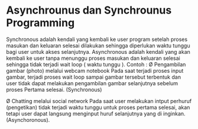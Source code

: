 # Asynchrounus dan Synchrounus Programming 
Synchronous adalah kendali yang kembali ke user program setelah proses masukan dan keluaran selesai dilakukan sehingga diperlukan waktu tunggu bagi user untuk akses selanjutnya.
Asynchronous adalah kendali yang akan kembali ke user tanpa menunggu proses masukan dan keluaran selesai sehingga tidak terjadi wait loop ( waktu tunggu ).
Contoh :
Ø  Pengambilan gambar (photo) melalui webcam notebook 
Pada saat terjadi proses input gambar, terjadi proses wait loop sampai gambar tersebut terbentuk dan user tidak dapat melakukan pengambilan gambar selanjutnya sebelum proses 
Pertama selesai. (Synchronous) 

Ø  Chatting melalui social network
Pada saat user melakukan intput perhuruf (pengetikan) tidak terjadi waktu tunggu untuk proses pertama selesai, akan tetapi  user dapat langsung menginput huruf selanjutnya yang di inginkan. (Asynchoronous).